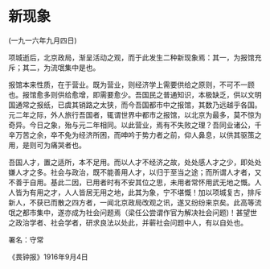# 新现象

 

(一九一六年九月四日)

 

项城逝后，北京政局，渐呈活动之观，而于此发生二种新现象焉：其一，为报馆充斥；其二，为流氓集中是也。

报馆本来性质，在于营业。既为营业，则经济学上需要供给之原则，不可不一顾也。报馆愈多则供给愈增，即需要愈少。吾国民之普通知识，本极缺乏，供以文明国通常之报纸，已虞其销路之太狭，而今吾国都市中之报馆，其数乃远越乎各国。元二年之际，外人旅行吾国者，辄谓世界中都市之报馆，以北京为最多，莫不惊为奇异。今日之象，殆与元二年相同。以此营业，焉有不失败之理？吾同业诸公，千辛万苦之余，卒不免为经济所困，而呻吟于势力者之前，仰人鼻息，以供其驱策之用，是则可为痛哭者也。

吾国人才，置之适所，本不足用。而以人才不经济之故，处处感人才之少，即处处嫌人才之多。社会与政治，既不能善用人才，以归于至当之途；而所谓人才者，又不善于自用。基此二因，已用者时有不安其位之思，未用者常怀用武无地之慨。人人皆为有用之才，人人皆居无用之地，此其为象，宁不堪慨！加以项城复古，排斥新人，不获已而散之四方者，一闻北京政局改观之讯，遂又纷纷来京矣。此高等流氓之都市集中，遂亦成为社会问题焉（梁任公尝谓作官为解决社会问题)！甚望世之政治学者、社会学者，研求良法以处此，并蕲社会问题中人，有以自处也。

 

署名：守常

《畏钟报》1916年9月4日

 

 

 

